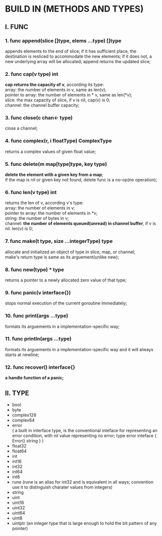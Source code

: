 # **BUILD IN (METHODS AND TYPES)**

## **I. FUNC**

### **1. func append(slice []type, elems ...type) []type**  

appends elements to the end of slice; if it has sufficient place, the destination is resliced to accommodate the 
new elements; if it does not, a new underlying array will be allocated; append returns the updated slice;

### **2. func cap(v type) int**

**cap returns the capacity of v**, according its type:   
array: the number of elements in v, same as len(v);  
pointer to array: the number of elements in * v, same as len(*v);  
slice: the max capacity of slice, if v is nil, cap(v) is 0;  
channel: the channel buffer capacity;  

### **3. func close(c chan<- type)**  

close a channel;

### **4. func complex(r, i floatType) ComplexType**

returns a complex values of given float value;

### **5. func delete(m map[type]type, key type)**

**delete the element with a given key from a map**;  
if the map is nil or given key not found, delete func is a no-op(no operation);

### **6. func len(v type) int**

returns the len of v, according v's type:  
array: the number of elements in v;  
pointer to array: the number of elements in *v;  
string: the number of bytes in v;  
channel: **the number of elements queued(unread) in channel buffer**, if v is nil. len(v) is 0;   

### **7. func make(t type, size ...integerType) type**
allocate and initialized an object of type in slice, map, or channel;  
make's return type is same as its arguement(unlike new);  

### **8. func new(type) * type**
returns a pointer to a newly allocated zero value of that type;

### **9. func panic(v interface{})**
stops normal execution of the current goroutine immediately;

### **10. func print(args ...type)**
formats its arguements in a implementation-specific way;

### **11. func println(args ...type)**
formats its arguements in a implementation-specific way and it will always starts at newline;

### **12. func recover() interface{}**
**a handle function of a panic;**

## **II. TYPE**

- bool  
- byte  
- complex128  
- complex64  
- error   
  (
      a built in interface type, is the conventional inteface for representing an error condition, with nil value representing no error;
      type error inteface {
          Error() string 
      }
  )
- float32
- float64
- int
- int16
- int32
- int64
- int8
- rune (rune is an alias for int32 and is equivalent in all ways; convention use it to distinguish charater values   from integers)
- string
- uint
- uint16
- uint32
- uint64
- uint8
- uintptr (an integer type that is large enough to hold the bit pattern of any pointer)



